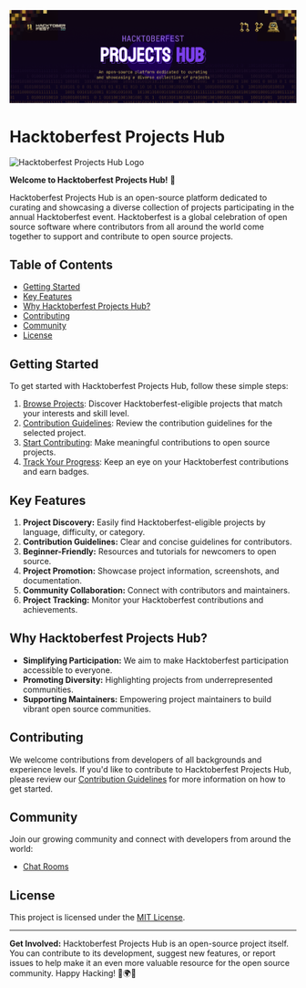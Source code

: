 ![banner](./src/assets/projectshub.png)
# Hacktoberfest Projects Hub

![Hacktoberfest Projects Hub Logo](./src/assets/logo_github_project_hub.png)

**Welcome to Hacktoberfest Projects Hub!** 🎉

Hacktoberfest Projects Hub is an open-source platform dedicated to curating and showcasing a diverse collection of projects participating in the annual Hacktoberfest event. Hacktoberfest is a global celebration of open source software where contributors from all around the world come together to support and contribute to open source projects.

## Table of Contents

- [Getting Started](#getting-started)
- [Key Features](#key-features)
- [Why Hacktoberfest Projects Hub?](#why-Hacktoberfest-Projects-Hub)
- [Contributing](#contributing)
- [Community](#community)
- [License](#license)

## Getting Started

To get started with Hacktoberfest Projects Hub, follow these simple steps:

1. [Browse Projects](#browse-projects): Discover Hacktoberfest-eligible projects that match your interests and skill level.
2. [Contribution Guidelines](#contribution-guidelines): Review the contribution guidelines for the selected project.
3. [Start Contributing](#start-contributing): Make meaningful contributions to open source projects.
4. [Track Your Progress](#track-your-progress): Keep an eye on your Hacktoberfest contributions and earn badges.

## Key Features

1. **Project Discovery:** Easily find Hacktoberfest-eligible projects by language, difficulty, or category.
2. **Contribution Guidelines:** Clear and concise guidelines for contributors.
3. **Beginner-Friendly:** Resources and tutorials for newcomers to open source.
4. **Project Promotion:** Showcase project information, screenshots, and documentation.
5. **Community Collaboration:** Connect with contributors and maintainers.
6. **Project Tracking:** Monitor your Hacktoberfest contributions and achievements.

## Why Hacktoberfest Projects Hub?

- **Simplifying Participation:** We aim to make Hacktoberfest participation accessible to everyone.
- **Promoting Diversity:** Highlighting projects from underrepresented communities.
- **Supporting Maintainers:** Empowering project maintainers to build vibrant open source communities.

## Contributing

We welcome contributions from developers of all backgrounds and experience levels. If you'd like to contribute to Hacktoberfest Projects Hub, please review our [Contribution Guidelines](CONTRIBUTING.md) for more information on how to get started.

## Community

Join our growing community and connect with developers from around the world:

- [Chat Rooms](https://discord.gg/YgUySdJC)

## License

This project is licensed under the [MIT License](LICENSE).

---

**Get Involved:** Hacktoberfest Projects Hub is an open-source project itself. You can contribute to its development, suggest new features, or report issues to help make it an even more valuable resource for the open source community. Happy Hacking! 🚀🌍🌟
